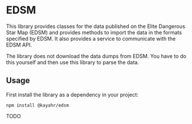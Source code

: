 EDSM
====

This library provides classes for the data published on the Elite Dangerous Star Map (EDSM) and provides methods to
import the data in the formats specified by EDSM. It also provides a service to communicate with the EDSM API.

The library does not download the data dumps from EDSM. You have to do this yourself and then use this library to
parse the data.

Usage
-----

First install the library as a dependency in your project:

```
npm install @kayahr/edsm
```

TODO
